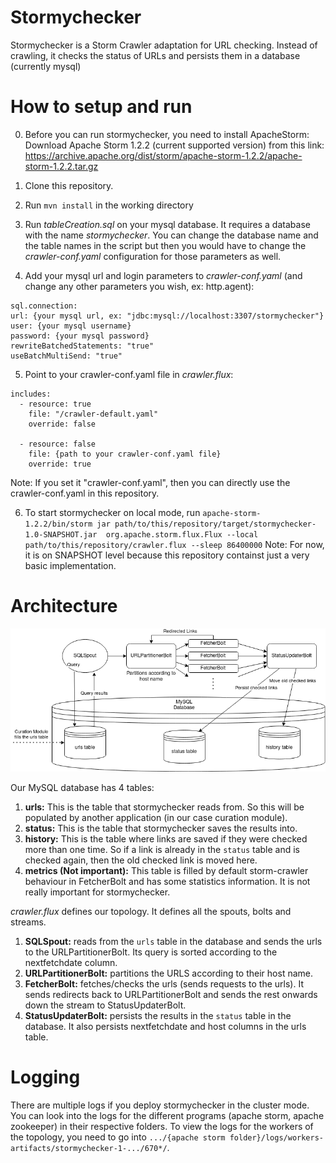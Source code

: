 # Stormychecker
Stormychecker is a Storm Crawler adaptation for URL checking. Instead of crawling, it checks the status of URLs and persists them in a database (currently mysql)

# How to setup and run

0. Before you can run stormychecker, you need to install ApacheStorm: Download Apache Storm 1.2.2 (current supported version) from this link: https://archive.apache.org/dist/storm/apache-storm-1.2.2/apache-storm-1.2.2.tar.gz

1. Clone this repository.

2. Run `mvn install` in the working directory

3. Run *tableCreation.sql* on your mysql database. It requires a database with the name *stormychecker*. You can change the database name and the table names in the script but then you would have to change the *crawler-conf.yaml* configuration for those parameters as well.

4. Add your mysql url and login parameters to *crawler-conf.yaml* (and change any other parameters you wish, ex: http.agent):
  ```
  sql.connection:
  url: {your mysql url, ex: "jdbc:mysql://localhost:3307/stormychecker"}
  user: {your mysql username}
  password: {your mysql password}
  rewriteBatchedStatements: "true"
  useBatchMultiSend: "true"
  ```
5. Point to your crawler-conf.yaml file in *crawler.flux*:
  ```
  includes:
    - resource: true
      file: "/crawler-default.yaml"
      override: false

    - resource: false
      file: {path to your crawler-conf.yaml file}
      override: true
  ```
  Note: If you set it "crawler-conf.yaml", then you can directly use the crawler-conf.yaml in this repository.

6. To start stormychecker on local mode, run `apache-storm-1.2.2/bin/storm jar path/to/this/repository/target/stormychecker-1.0-SNAPSHOT.jar  org.apache.storm.flux.Flux --local path/to/this/repository/crawler.flux --sleep 86400000`
  Note: For now, it is on SNAPSHOT level because this repository containst just a very basic implementation.
  
  
# Architecture

![Stormychecker architecture diagram](Stormychecker-architecture-diagram.png)

Our MySQL database has 4 tables:
1. **urls:** This is the table that stormychecker reads from. So this will be populated by 
another application (in our case curation module).
2. **status:** This is the table that stormychecker saves the results into.
3. **history:** This is the table where links are saved if they were checked more than one time. 
So if a link is already in the `status` table and is checked again, then the old checked link is moved here.
4. **metrics (Not important):** This table is filled by default storm-crawler behaviour in FetcherBolt and has some statistics information. It is not really important for stormychecker.

*crawler.flux* defines our topology. It defines all the spouts, bolts and streams.
1. **SQLSpout:** reads from the `urls` table in the database and sends the urls to the URLPartitionerBolt. Its query is sorted according to the nextfetchdate column.
2. **URLPartitionerBolt:** partitions the URLS according to their host name.
3. **FetcherBolt:** fetches/checks the urls (sends requests to the urls). It sends redirects back to URLPartitionerBolt and sends the rest onwards down the stream to StatusUpdaterBolt.
4. **StatusUpdaterBolt:** persists the results in the `status` table in the database. It also persists nextfetchdate and host columns in the urls table.

# Logging
There are multiple logs if you deploy stormychecker in the cluster mode.
You can look into the logs for the different programs (apache storm, apache zookeeper) in their respective folders. 
To view the logs for the workers of the topology, you need to go into `.../{apache storm folder}/logs/workers-artifacts/stormychecker-1-.../670*/`. 


